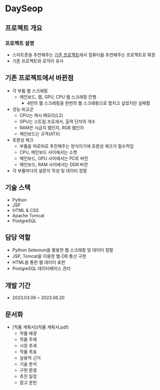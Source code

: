 # DaySeop

## 프로젝트 개요

### 프로젝트 설명

- 스마트폰을 추천해주는 [기존 프로젝트](https://github.com/99cp/choose_phone)에서 컴퓨터를 추천해주는 프로젝트로 확장
- 기존 프로젝트와 로직이 유사

## 기존 프로젝트에서 바뀐점

- 각 부품 웹 스크래핑
  - 메인보드, 램, GPU, CPU 웹 스크래핑 진행
    - 4번의 웹 스크래핑을 한번의 웹 스크래핑으로 합치고 싶었지만 실패함
- 성능 비교군
  - CPU는 캐시 메모리(L2)
  - GPU는 스트림 프로세서, 출력 단자의 개수
  - RAM은 시금치 램인지, RGB 램인지
  - 메인보드는 규격(ATX)
- 호환성 체크
  - 부품을 따로따로 추천해주는 방식이기에 호환성 체크가 필수적임
  - CPU, 메인보드 사이에서는 소켓
  - 메인보드, GPU 사이에서는 PCIE 버전
  - 메인보드, RAM 사이에서는 DDR 버전
- 각 부품마다의 설문지 작성 및 데이터 정렬

## 기술 스택

- Python
- JSP
- HTML & CSS
- Apache Tomcat
- PostgreSQL

## 담당 역할

- Python Selenium을 활용한 웹 스크래핑 및 데이터 정렬
- JSP, Tomcat을 이용한 웹-DB 통신 구현
- HTML을 통한 웹 데이터 표현
- PostgreSQL 데이터베이스 관리

## 개발 기간

- 2023.03.06 ~ 2023.06.20

## 문서화

- [작품 계획서](작품 계획서.pdf)
  - 작품 배경
  - 작품 주제
  - 시장 추세
  - 작품 목표
  - 실용적 근거
  - 기술 분석
  - 구현 환경
  - 추진 일정
  - 참고 문헌
